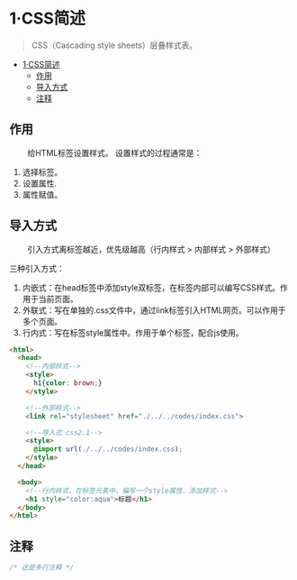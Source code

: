 # 1·CSS简述

> CSS（Cascading style sheets）层叠样式表。

<!-- TOC -->
* [1·CSS简述](#1css简述)
  * [作用](#作用)
  * [导入方式](#导入方式)
  * [注释](#注释)
<!-- TOC -->

## 作用
&ensp;&ensp;&ensp;&ensp;
给HTML标签设置样式。
设置样式的过程通常是：
1. 选择标签。
2. 设置属性.
3. 属性赋值。

## 导入方式
&ensp;&ensp;&ensp;&ensp;
引入方式离标签越近，优先级越高（行内样式 > 内部样式 > 外部样式）  

三种引入方式：
1. 内嵌式：在head标签中添加style双标签，在标签内部可以编写CSS样式。作用于当前页面。
2. 外联式：写在单独的.css文件中，通过link标签引入HTML网页。可以作用于多个页面。
3. 行内式：写在标签style属性中。作用于单个标签，配合js使用。

```html
<html>
  <head>
    <!--内部样式-->
    <style>
      h1{color: brown;}
    </style>

    <!--外部样式-->
    <link rel="stylesheet" href="./../../codes/index.css">

    <!--导入式 css2.1-->
    <style>
      @import url(./../../codes/index.css);
    </style>
  </head>

  <body>
    <!--行内样式，在标签元素中，编写一个style属性，添加样式-->
    <h1 style="color:aqua">标题</h1>
  </body>
</html>
```
   

## 注释
```css
/* 这是多行注释 */
```

